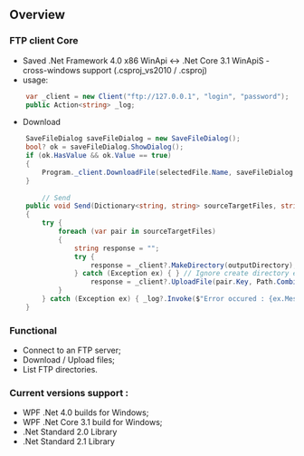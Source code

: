 ## Overview
### FTP client Core
- Saved .Net Framework 4.0 x86 WinApi <-> .Net Core 3.1 WinApiS - cross-windows support (.csproj_vs2010 / .csproj)
- usage:
``` C#
    var _client = new Client("ftp://127.0.0.1", "login", "password");
    public Action<string> _log;
``` 
- Download 
``` C#
	SaveFileDialog saveFileDialog = new SaveFileDialog();
	bool? ok = saveFileDialog.ShowDialog();
	if (ok.HasValue && ok.Value == true)
	{
		Program._client.DownloadFile(selectedFile.Name, saveFileDialog.FileName);
	}
    
    	// Send 
	public void Send(Dictionary<string, string> sourceTargetFiles, string outputDirectory = "")
	{
		try {
			foreach (var pair in sourceTargetFiles)
			{
				string response = "";
				try { 
					response = _client?.MakeDirectory(outputDirectory);
				} catch (Exception ex) { } // Ignore create directory error
					response = _client?.UploadFile(pair.Key, Path.Combine(outputDirectory, pair.Value));
			}
		} catch (Exception ex) { _log?.Invoke($"Error occured : {ex.Message}"); }
	}
```
### Functional
- Connect to an FTP server;
- Download / Upload files;
- List FTP directories.
	
### Current versions support :
- WPF .Net 4.0 builds for Windows;
- WPF .Net Core 3.1 build for Windows;
- .Net Standard 2.0 Library
- .Net Standard 2.1 Library 
